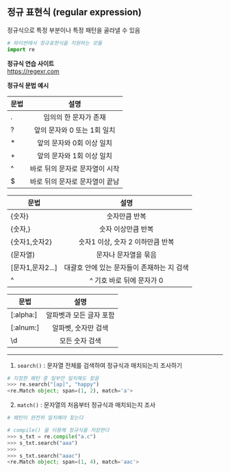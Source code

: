 ## 정규 표현식 (regular expression)
정규식으로 특정 부분이나 특정 패턴을 골라낼 수 있음

```python
# 파이썬에서 정규표현식을 지원하는 모듈
import re
```

**정규식 연습 사이트**  
https://regexr.com

**정규식 문법 예시**  

| 문법   |      설명      |
|----------|:-------------:|
| . | 임의의 한 문자가 존재 |
| ? | 앞의 문자와 0 또는 1회 일치 |
| * | 앞의 문자와 0회 이상 일치 |
| + | 앞의 문자와 1회 이상 일치 |
| ^ | 바로 뒤의 문자로 문자열이 시작 |
| $ | 바로 뒤의 문자로 문자열이 끝남 |


| 문법   |      설명      |
|----------|:-------------:|
| {숫자} | 숫자만큼 반복 |
| {숫자,} | 숫자 이상만큼 반복 |
| {숫자1,숫자2} | 숫자1 이상, 숫자 2 이하만큼 반복 |
| (문자열) | 문자나 문자열을 묶음 |
| [문자1,문자2...] | 대괄호 안에 있는 문자들이 존재하는 지 검색 |
| ^ | ^ 기호 바로 뒤에 문자가 0 |

| 문법   |      설명      |
|----------|:-------------:|
| [:alpha:] | 알파벳과 모든 글자 포함 |
| [:alnum:] | 알파벳, 숫자만 검색 |
| \d | 모든 숫자 검색 |

---

1. `search()` : 문자열 전체를 검색하여 정규식과 매치되는지 조사하기
```python
# 지정한 패턴 중 일부만 일치해도 찾음
>>> re.search("[ap]", "happy")
<re.Match object; span=(1, 2), match='a'>
```

2. `match()` : 문자열의 처음부터 정규식과 매치되는지 조사
```python
# 패턴이 완전히 일치해야 찾는다

# compile() 을 이용해 정규식을 저장한다
>>> s_txt = re.compile("a.c")
>>> s_txt.search("aaa")
>>>
>>> s_txt.search("aaac")
<re.Match object; span=(1, 4), match='aac'>
```
